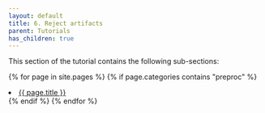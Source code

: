 ```yaml
---
layout: default
title: 6. Reject artifacts
parent: Tutorials
has_children: true
---
```

This section of the tutorial contains the following sub-sections:

{% for page in site.pages %}
{% if page.categories contains "preproc"  %}
<li><a href="/{{ category }}/{{ page.title }}">{{ page.title }}</a></li>
{% endif %}
{% endfor %}
